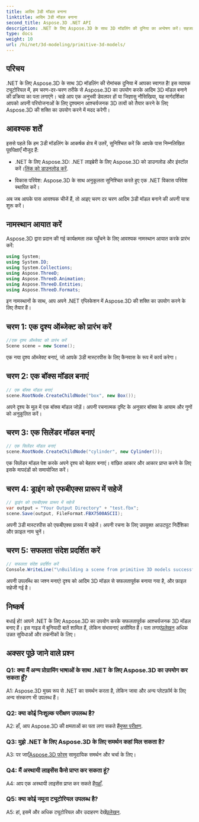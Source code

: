 ```yaml
---
title: आदिम 3डी मॉडल बनाना
linktitle: आदिम 3डी मॉडल बनाना
second_title: Aspose.3D .NET API
description: .NET के लिए Aspose.3D के साथ 3D मॉडलिंग की दुनिया का अन्वेषण करें। सहजता से आश्चर्यजनक आदिम मॉडल बनाएं।
type: docs
weight: 10
url: /hi/net/3d-modeling/primitive-3d-models/
---
```

## परिचय

.NET के लिए Aspose.3D के साथ 3D मॉडलिंग की रोमांचक दुनिया में आपका स्वागत है! इस व्यापक ट्यूटोरियल में, हम चरण-दर-चरण तरीके से Aspose.3D का उपयोग करके आदिम 3D मॉडल बनाने की प्रक्रिया का पता लगाएंगे। चाहे आप एक अनुभवी डेवलपर हों या जिज्ञासु नौसिखिया, यह मार्गदर्शिका आपको अपनी परियोजनाओं के लिए दृश्यमान आश्चर्यजनक 3D तत्वों को तैयार करने के लिए Aspose.3D की शक्ति का उपयोग करने में मदद करेगी।

## आवश्यक शर्तें

इससे पहले कि हम 3डी मॉडलिंग के आकर्षक क्षेत्र में उतरें, सुनिश्चित करें कि आपके पास निम्नलिखित पूर्वापेक्षाएँ मौजूद हैं:

- .NET के लिए Aspose.3D: .NET लाइब्रेरी के लिए Aspose.3D को डाउनलोड और इंस्टॉल करें।[लिंक को डाउनलोड करें](https://releases.aspose.com/3d/net/).

- विकास परिवेश: Aspose.3D के साथ अनुकूलता सुनिश्चित करते हुए एक .NET विकास परिवेश स्थापित करें।

अब जब आपके पास आवश्यक चीजें हैं, तो आइए चरण दर चरण आदिम 3डी मॉडल बनाने की अपनी यात्रा शुरू करें।

## नामस्थान आयात करें

Aspose.3D द्वारा प्रदान की गई कार्यक्षमता तक पहुँचने के लिए आवश्यक नामस्थान आयात करके प्रारंभ करें:

```csharp
using System;
using System.IO;
using System.Collections;
using Aspose.ThreeD;
using Aspose.ThreeD.Animation;
using Aspose.ThreeD.Entities;
using Aspose.ThreeD.Formats;
```

इन नामस्थानों के साथ, आप अपने .NET एप्लिकेशन में Aspose.3D की शक्ति का उपयोग करने के लिए तैयार हैं।

## चरण 1: एक दृश्य ऑब्जेक्ट को प्रारंभ करें

```csharp
//एक दृश्य ऑब्जेक्ट को प्रारंभ करें
Scene scene = new Scene();
```

एक नया दृश्य ऑब्जेक्ट बनाएं, जो आपके 3डी मास्टरपीस के लिए कैनवास के रूप में कार्य करेगा।

## चरण 2: एक बॉक्स मॉडल बनाएं

```csharp
// एक बॉक्स मॉडल बनाएं
scene.RootNode.CreateChildNode("box", new Box());
```

अपने दृश्य के मूल में एक बॉक्स मॉडल जोड़ें। अपनी रचनात्मक दृष्टि के अनुसार बॉक्स के आयाम और गुणों को अनुकूलित करें।

## चरण 3: एक सिलेंडर मॉडल बनाएं

```csharp
// एक सिलेंडर मॉडल बनाएं
scene.RootNode.CreateChildNode("cylinder", new Cylinder());
```

एक सिलेंडर मॉडल पेश करके अपने दृश्य को बेहतर बनाएं। वांछित आकार और आकार प्राप्त करने के लिए इसके मापदंडों को समायोजित करें।

## चरण 4: ड्राइंग को एफबीएक्स प्रारूप में सहेजें

```csharp
// ड्राइंग को एफबीएक्स प्रारूप में सहेजें
var output = "Your Output Directory" + "test.fbx";
scene.Save(output, FileFormat.FBX7500ASCII);
```

अपनी 3डी मास्टरपीस को एफबीएक्स प्रारूप में सहेजें। अपनी रचना के लिए उपयुक्त आउटपुट निर्देशिका और फ़ाइल नाम चुनें।

## चरण 5: सफलता संदेश प्रदर्शित करें

```csharp
// सफलता संदेश प्रदर्शित करें
Console.WriteLine("\nBuilding a scene from primitive 3D models successfully.\nFile saved at " + output);
```

अपनी उपलब्धि का जश्न मनाएं! दृश्य को आदिम 3D मॉडल से सफलतापूर्वक बनाया गया है, और फ़ाइल सहेजी गई है।

## निष्कर्ष

 बधाई हो! आपने .NET के लिए Aspose.3D का उपयोग करके सफलतापूर्वक आश्चर्यजनक 3D मॉडल बनाए हैं। इस गाइड में बुनियादी बातें शामिल हैं, लेकिन संभावनाएं असीमित हैं। पता लगाएं[प्रलेखन](https://reference.aspose.com/3d/net/) अधिक उन्नत सुविधाओं और तकनीकों के लिए।

## अक्सर पूछे जाने वाले प्रश्न

### Q1: क्या मैं अन्य प्रोग्रामिंग भाषाओं के साथ .NET के लिए Aspose.3D का उपयोग कर सकता हूँ?

A1: Aspose.3D मुख्य रूप से .NET का समर्थन करता है, लेकिन जावा और अन्य प्लेटफ़ॉर्म के लिए अन्य संस्करण भी उपलब्ध हैं।

### Q2: क्या कोई निःशुल्क परीक्षण उपलब्ध है?

 A2: हाँ, आप Aspose.3D की क्षमताओं का पता लगा सकते हैं[मुफ्त परीक्षण](https://releases.aspose.com/).

### Q3: मुझे .NET के लिए Aspose.3D के लिए समर्थन कहां मिल सकता है?

 A3: पर जाएँ[Aspose.3D फोरम](https://forum.aspose.com/c/3d/18) सामुदायिक समर्थन और चर्चा के लिए।

### Q4: मैं अस्थायी लाइसेंस कैसे प्राप्त कर सकता हूं?

 A4: आप एक अस्थायी लाइसेंस प्राप्त कर सकते हैं[यहाँ](https://purchase.aspose.com/temporary-license/).

### Q5: क्या कोई नमूना ट्यूटोरियल उपलब्ध है?

 A5: हां, इसमें और अधिक ट्यूटोरियल और उदाहरण देखें[प्रलेखन](https://reference.aspose.com/3d/net/).
